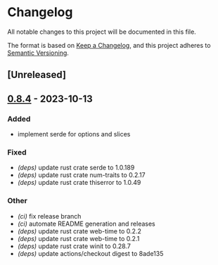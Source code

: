 # Changelog
All notable changes to this project will be documented in this file.

The format is based on [Keep a Changelog](https://keepachangelog.com/en/1.0.0/),
and this project adheres to [Semantic Versioning](https://semver.org/spec/v2.0.0.html).

## [Unreleased]

## [0.8.4](https://github.com/tversteeg/blit/compare/blit-v0.8.3...blit-v0.8.4) - 2023-10-13

### Added
- implement serde for options and slices

### Fixed
- *(deps)* update rust crate serde to 1.0.189
- *(deps)* update rust crate num-traits to 0.2.17
- *(deps)* update rust crate thiserror to 1.0.49

### Other
- *(ci)* fix release branch
- *(ci)* automate README generation and releases
- *(deps)* update rust crate web-time to 0.2.2
- *(deps)* update rust crate web-time to 0.2.1
- *(deps)* update rust crate winit to 0.28.7
- *(deps)* update actions/checkout digest to 8ade135

